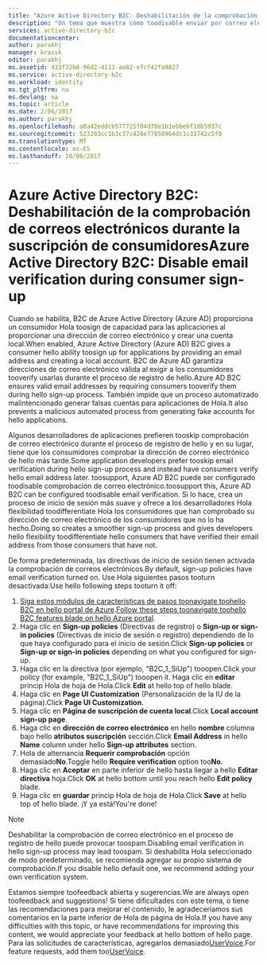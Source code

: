 ```yaml
---
title: "Azure Active Directory B2C: Deshabilitación de la comprobación de correos electrónicos durante la suscripción de consumidores | Microsoft Docs"
description: "Un tema que muestra cómo toodisable enviar por correo electrónico de comprobación durante el inicio de sesión en Azure Active Directory B2C consumidor"
services: active-directory-b2c
documentationcenter: 
author: parakhj
manager: krassk
editor: parakhj
ms.assetid: 433f32b8-96d2-4113-aa82-efcf42fa9827
ms.service: active-directory-b2c
ms.workload: identity
ms.tgt_pltfrm: na
ms.devlang: na
ms.topic: article
ms.date: 2/06/2017
ms.author: parakhj
ms.openlocfilehash: a8a42eddcb577725f04d70e1b1ebbebf10b5937c
ms.sourcegitcommit: 523283cc1b3c37c428e77850964dc1c33742c5f0
ms.translationtype: MT
ms.contentlocale: es-ES
ms.lasthandoff: 10/06/2017
---
```

# <a name="azure-active-directory-b2c-disable-email-verification-during-consumer-sign-up"></a><span data-ttu-id="9bdd4-103">Azure Active Directory B2C: Deshabilitación de la comprobación de correos electrónicos durante la suscripción de consumidores</span><span class="sxs-lookup"><span data-stu-id="9bdd4-103">Azure Active Directory B2C: Disable email verification during consumer sign-up</span></span>
<span data-ttu-id="9bdd4-104">Cuando se habilita, B2C de Azure Active Directory (Azure AD) proporciona un consumidor Hola toosign de capacidad para las aplicaciones al proporcionar una dirección de correo electrónico y crear una cuenta local.</span><span class="sxs-lookup"><span data-stu-id="9bdd4-104">When enabled, Azure Active Directory (Azure AD) B2C gives a consumer hello ability toosign up for applications by providing an email address and creating a local account.</span></span> <span data-ttu-id="9bdd4-105">B2C de Azure AD garantiza direcciones de correo electrónico válida al exigir a los consumidores tooverify usarlas durante el proceso de registro de hello.</span><span class="sxs-lookup"><span data-stu-id="9bdd4-105">Azure AD B2C ensures valid email addresses by requiring consumers tooverify them during hello sign-up process.</span></span> <span data-ttu-id="9bdd4-106">También impide que un proceso automatizado malintencionado generar falsas cuentas para aplicaciones de Hola.</span><span class="sxs-lookup"><span data-stu-id="9bdd4-106">It also prevents a malicious automated process from generating fake accounts for hello applications.</span></span>

<span data-ttu-id="9bdd4-107">Algunos desarrolladores de aplicaciones prefieren tooskip comprobación de correo electrónico durante el proceso de registro de hello y en su lugar, tiene que los consumidores comprobar la dirección de correo electrónico de hello más tarde.</span><span class="sxs-lookup"><span data-stu-id="9bdd4-107">Some application developers prefer tooskip email verification during hello sign-up process and instead have consumers verify hello email address later.</span></span> <span data-ttu-id="9bdd4-108">toosupport, Azure AD B2C puede ser configurado toodisable comprobación de correo electrónico.</span><span class="sxs-lookup"><span data-stu-id="9bdd4-108">toosupport this, Azure AD B2C can be configured toodisable email verification.</span></span> <span data-ttu-id="9bdd4-109">Si lo hace, crea un proceso de inicio de sesión más suave y ofrece a los desarrolladores Hola flexibilidad toodifferentiate Hola los consumidores que han comprobado su dirección de correo electrónico de los consumidores que no lo ha hecho.</span><span class="sxs-lookup"><span data-stu-id="9bdd4-109">Doing so creates a smoother sign-up process and gives developers hello flexibility toodifferentiate hello consumers that have verified their email address from those consumers that have not.</span></span>

<span data-ttu-id="9bdd4-110">De forma predeterminada, las directivas de inicio de sesión tienen activada la comprobación de correos electrónicos.</span><span class="sxs-lookup"><span data-stu-id="9bdd4-110">By default, sign-up policies have email verification turned on.</span></span> <span data-ttu-id="9bdd4-111">Use Hola siguientes pasos tooturn desactivada:</span><span class="sxs-lookup"><span data-stu-id="9bdd4-111">Use hello following steps tooturn it off:</span></span>

1. <span data-ttu-id="9bdd4-112">[Siga estos módulos de características de pasos toonavigate toohello B2C en hello portal de Azure](active-directory-b2c-app-registration.md#navigate-to-b2c-settings).</span><span class="sxs-lookup"><span data-stu-id="9bdd4-112">[Follow these steps toonavigate toohello B2C features blade on hello Azure portal](active-directory-b2c-app-registration.md#navigate-to-b2c-settings).</span></span>
2. <span data-ttu-id="9bdd4-113">Haga clic en **Sign-up policies** (Directivas de registro) o **Sign-up or sign-in policies** (Directivas de inicio de sesión o registro) dependiendo de lo que haya configurado para el inicio de sesión.</span><span class="sxs-lookup"><span data-stu-id="9bdd4-113">Click **Sign-up policies** or **Sign-up or sign-in policies** depending on what you configured for sign-up.</span></span>
3. <span data-ttu-id="9bdd4-114">Haga clic en la directiva (por ejemplo, "B2C_1_SiUp") tooopen.</span><span class="sxs-lookup"><span data-stu-id="9bdd4-114">Click your policy (for example, "B2C_1_SiUp") tooopen it.</span></span> <span data-ttu-id="9bdd4-115">Haga clic en **editar** princip Hola de hoja de Hola.</span><span class="sxs-lookup"><span data-stu-id="9bdd4-115">Click **Edit** at hello top of hello blade.</span></span>
4. <span data-ttu-id="9bdd4-116">Haga clic en **Page UI Customization** (Personalización de la IU de la página).</span><span class="sxs-lookup"><span data-stu-id="9bdd4-116">Click **Page UI Customization**.</span></span>
5. <span data-ttu-id="9bdd4-117">Haga clic en **Página de suscripción de cuenta local**.</span><span class="sxs-lookup"><span data-stu-id="9bdd4-117">Click **Local account sign-up page**.</span></span>
6. <span data-ttu-id="9bdd4-118">Haga clic en **dirección de correo electrónico** en hello **nombre** columna bajo hello **atributos suscripción** sección.</span><span class="sxs-lookup"><span data-stu-id="9bdd4-118">Click **Email Address** in hello **Name** column under hello **Sign-up attributes** section.</span></span>
7. <span data-ttu-id="9bdd4-119">Hola de alternancia **Requerir comprobación** opción demasiado**No**.</span><span class="sxs-lookup"><span data-stu-id="9bdd4-119">Toggle hello **Require verification** option too**No**.</span></span>
8. <span data-ttu-id="9bdd4-120">Haga clic en **Aceptar** en parte inferior de hello hasta llegar a hello **Editar directiva** hoja.</span><span class="sxs-lookup"><span data-stu-id="9bdd4-120">Click **OK** at hello bottom until you reach hello **Edit policy** blade.</span></span>
9. <span data-ttu-id="9bdd4-121">Haga clic en **guardar** princip Hola de hoja de Hola.</span><span class="sxs-lookup"><span data-stu-id="9bdd4-121">Click **Save** at hello top of hello blade.</span></span> <span data-ttu-id="9bdd4-122">¡Y ya está!</span><span class="sxs-lookup"><span data-stu-id="9bdd4-122">You're done!</span></span>

> [!NOTE]
> <span data-ttu-id="9bdd4-123">Deshabilitar la comprobación de correo electrónico en el proceso de registro de hello puede provocar toospam.</span><span class="sxs-lookup"><span data-stu-id="9bdd4-123">Disabling email verification in hello sign-up process may lead toospam.</span></span> <span data-ttu-id="9bdd4-124">Si deshabilita Hola seleccionado de modo predeterminado, se recomienda agregar su propio sistema de comprobación.</span><span class="sxs-lookup"><span data-stu-id="9bdd4-124">If you disable hello default one, we recommend adding your own verification system.</span></span>
> 
> 

<span data-ttu-id="9bdd4-125">Estamos siempre toofeedback abierta y sugerencias.</span><span class="sxs-lookup"><span data-stu-id="9bdd4-125">We are always open toofeedback and suggestions!</span></span> <span data-ttu-id="9bdd4-126">Si tiene dificultades con este tema, o tiene las recomendaciones para mejorar el contenido, le agradeceríamos sus comentarios en la parte inferior de Hola de página de Hola.</span><span class="sxs-lookup"><span data-stu-id="9bdd4-126">If you have any difficulties with this topic, or have recommendations for improving this content, we would appreciate your feedback at hello bottom of hello page.</span></span> <span data-ttu-id="9bdd4-127">Para las solicitudes de características, agregarlos demasiado[UserVoice](https://feedback.azure.com/forums/169401-azure-active-directory/category/160596-b2c).</span><span class="sxs-lookup"><span data-stu-id="9bdd4-127">For feature requests, add them too[UserVoice](https://feedback.azure.com/forums/169401-azure-active-directory/category/160596-b2c).</span></span>
